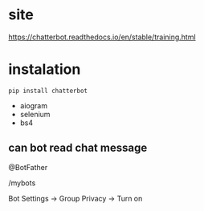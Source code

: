 # site

https://chatterbot.readthedocs.io/en/stable/training.html

# instalation
```bach
pip install chatterbot
```
- aiogram
- selenium
- bs4


## can bot read chat message

@BotFather

/mybots

Bot Settings -> Group Privacy -> Turn on 